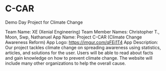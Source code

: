 # C-CAR
Demo Day Project for Climate Change

Team Name: XE (Xenial Engineering)
Team Member Names: Christopher T., Moon, Swp, Nathanuel
App Name: Project C-CAR (Climate Change Awareness Reform)
App Logo: https://imgur.com/qFEj1T4
App Description: Our project tackles climate change on spreading awareness using statistics, articles, and solutions for the user. Users will be able to read about facts and gain knowledge on how to prevent climate change. The website will include many other organizations to help the overall cause.